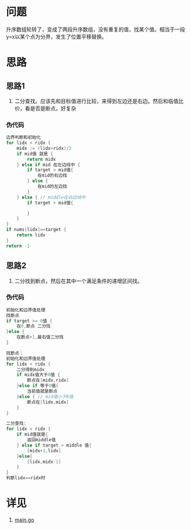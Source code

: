 # 问题
升序数组轮转了，变成了两段升序数组，没有重复的值，找某个值。相当于一段y=x以某个点为分界，发生了位置平移替换。

# 思路
## 思路1
1. 二分查找。应该先和目标值进行比较，来得到左边还是右边。然后和临值比价，看是否是断点。好复杂

### 伪代码
```go
边界判断和初始化
for lidx < ridx {
    midx := (lidx+ridx)/2
    if mid值 就是 {
        return midx
    } else if mid 在左边线中 {
        if target > mid值{
            在mid的右边找
        } else {
            在mid的左边找
        }
    } else { // middle在右边线中
        if target > mid值{

        }
    }
}
if nums[lidx]==target {
    return lidx
}
return -1
```

## 思路2
1. 二分找到断点，然后在其中一个满足条件的递增区间找。
### 伪代码
```go
初始化和边界值处理
找断点
if target >= 0值 {
    在0,断点 二分找
}else {
    在断点+1,最右值二分找
}

找断点：
初始化和边界值处理
for lidx < ridx {
    二分得到midx
    if midx值大于0值 {
        断点在[midx,ridx]
    }else if 等于0值{
        当前值就是断点
    }else { // mid值小于0值
        断点在[lidx,midx]
    }
}

二分查找:
for lidx < ridx {
    if mid值就是{
        返回middle值
    } else if target > middle 值{
        [midx+1,lidx]
    }else{
        [lidx,midx-1]
    }
}
判断lidx==ridx时
```



# 详见

1. [main.go](main.go)